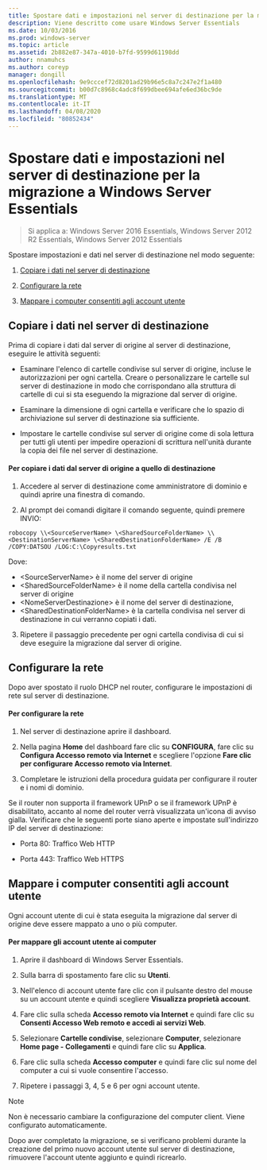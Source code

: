 ```yaml
---
title: Spostare dati e impostazioni nel server di destinazione per la migrazione a Windows Server Essentials
description: Viene descritto come usare Windows Server Essentials
ms.date: 10/03/2016
ms.prod: windows-server
ms.topic: article
ms.assetid: 2b882e87-347a-4010-b7fd-9599d61198dd
author: nnamuhcs
ms.author: coreyp
manager: dongill
ms.openlocfilehash: 9e9cccef72d8201ad29b96e5c8a7c247e2f1a480
ms.sourcegitcommit: b00d7c8968c4adc8f699dbee694afe6ed36bc9de
ms.translationtype: MT
ms.contentlocale: it-IT
ms.lasthandoff: 04/08/2020
ms.locfileid: "80852434"
---
```

# <a name="move-settings-and-data-to-the-destination-server-for-windows-server-essentials-migration"></a>Spostare dati e impostazioni nel server di destinazione per la migrazione a Windows Server Essentials

>Si applica a: Windows Server 2016 Essentials, Windows Server 2012 R2 Essentials, Windows Server 2012 Essentials

Spostare impostazioni e dati nel server di destinazione nel modo seguente:

1. [Copiare i dati nel server di destinazione](#copy-data-to-the-destination-server)

2. [Configurare la rete](#configure-the-network) 

3. [Mappare i computer consentiti agli account utente](#map-permitted-computers-to-user-accounts)
 
## <a name="copy-data-to-the-destination-server"></a>Copiare i dati nel server di destinazione
 Prima di copiare i dati dal server di origine al server di destinazione, eseguire le attività seguenti: 
 
- Esaminare l'elenco di cartelle condivise sul server di origine, incluse le autorizzazioni per ogni cartella. Creare o personalizzare le cartelle sul server di destinazione in modo che corrispondano alla struttura di cartelle di cui si sta eseguendo la migrazione dal server di origine. 
 
- Esaminare la dimensione di ogni cartella e verificare che lo spazio di archiviazione sul server di destinazione sia sufficiente. 
 
- Impostare le cartelle condivise sul server di origine come di sola lettura per tutti gli utenti per impedire operazioni di scrittura nell'unità durante la copia dei file nel server di destinazione. 
 
#### <a name="to-copy-data-from-the-source-server-to-the-destination-server"></a>Per copiare i dati dal server di origine a quello di destinazione 
 
1. Accedere al server di destinazione come amministratore di dominio e quindi aprire una finestra di comando. 
 
2. Al prompt dei comandi digitare il comando seguente, quindi premere INVIO: 
 
 `robocopy \\<SourceServerName> \<SharedSourceFolderName> \\<DestinationServerName> \<SharedDestinationFolderName> /E /B /COPY:DATSOU /LOG:C:\Copyresults.txt` 
 
 Dove:
 - \<SourceServerName\> è il nome del server di origine
 - \<SharedSourceFolderName\> è il nome della cartella condivisa nel server di origine
 - \<NomeServerDestinazione\> è il nome del server di destinazione,
 - \<SharedDestinationFolderName\> è la cartella condivisa nel server di destinazione in cui verranno copiati i dati. 
 
3. Ripetere il passaggio precedente per ogni cartella condivisa di cui si deve eseguire la migrazione dal server di origine. 
 
## <a name="configure-the-network"></a>Configurare la rete
 Dopo aver spostato il ruolo DHCP nel router, configurare le impostazioni di rete sul server di destinazione. 
 
#### <a name="to-configure-the-network"></a>Per configurare la rete 
 
1. Nel server di destinazione aprire il dashboard. 
 
2. Nella pagina **Home** del dashboard fare clic su **CONFIGURA**, fare clic su **Configura Accesso remoto via Internet** e scegliere l'opzione **Fare clic per configurare Accesso remoto via Internet**. 
 
3. Completare le istruzioni della procedura guidata per configurare il router e i nomi di dominio. 
 
 Se il router non supporta il framework UPnP o se il framework UPnP è disabilitato, accanto al nome del router verrà visualizzata un'icona di avviso gialla. Verificare che le seguenti porte siano aperte e impostate sull'indirizzo IP del server di destinazione: 
 
- Porta 80: Traffico Web HTTP 
 
- Porta 443: Traffico Web HTTPS 
 
## <a name="map-permitted-computers-to-user-accounts"></a>Mappare i computer consentiti agli account utente
 Ogni account utente di cui è stata eseguita la migrazione dal server di origine deve essere mappato a uno o più computer. 
 
#### <a name="to-map-user-accounts-to-computers"></a>Per mappare gli account utente ai computer
 
1. Aprire il dashboard di Windows Server Essentials. 
 
2. Sulla barra di spostamento fare clic su **Utenti**. 
 
3. Nell'elenco di account utente fare clic con il pulsante destro del mouse su un account utente e quindi scegliere **Visualizza proprietà account**. 
 
4. Fare clic sulla scheda **Accesso remoto via Internet** e quindi fare clic su **Consenti Accesso Web remoto e accedi ai servizi Web**. 
 
5. Selezionare **Cartelle condivise**, selezionare **Computer**, selezionare **Home page - Collegamenti** e quindi fare clic su **Applica**. 
 
6. Fare clic sulla scheda **Accesso computer** e quindi fare clic sul nome del computer a cui si vuole consentire l'accesso. 
 
7. Ripetere i passaggi 3, 4, 5 e 6 per ogni account utente. 
 
> [!NOTE]
> Non è necessario cambiare la configurazione del computer client. Viene configurato automaticamente. 
>
> Dopo aver completato la migrazione, se si verificano problemi durante la creazione del primo nuovo account utente sul server di destinazione, rimuovere l'account utente aggiunto e quindi ricrearlo.
